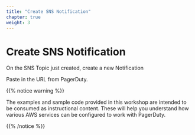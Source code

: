 ```yaml
---
title: "Create SNS Notification"
chapter: true
weight: 3
---
```


# Create SNS Notification

On the SNS Topic just created, create a new Notification

Paste in the URL from PagerDuty.

{{% notice warning %}}
<p style='text-align: left;'>
The examples and sample code provided in this workshop are intended to be consumed as instructional content. These will help you understand how various AWS services can be configured to work with PagerDuty.
</p>
{{% /notice %}}